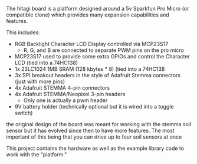 The hitagi board is a platform designed around a 5v Sparkfun Pro Micro (or
compatible clone) which provides many expansion capabilities and features.

This includes:

- RGB Backlight Character LCD Display controlled via MCP23S17
  - R, G, and B are connected to separate PWM pins on the pro micro
- MCP23S17 used to provide some extra GPIOs and control the Character LCD (tied
		into a 74HC138)
- 1x 23LC1024 1MB SRAM (128 kbytes * 8) (tied into a 74HC138 
- 3x SPI breakout headers in the style of Adafruit Stemma connectors (just with
	more pins)
- 4x Adafruit STEMMA 4-pin connectors
- 4x Adafruit STEMMA/Neopixel 3-pin headers
  - Only one is actually a pwm header
- 9V battery holder (technically optional but it is wired into a toggle switch)


the original design of the board was meant for working with the stemma soil
sensor but it has evolved since then to have more features. The most important
of this being that you can drive up to four soil sensors at once

This project contains the hardware as well as the example library code to work
with the "platform."
